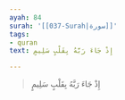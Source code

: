```yaml
---
ayah: 84
surah: '[[037-Surah|سورة]]'
tags:
- quran
text: إِذْ جَاءَ رَبَّهُ بِقَلْبٍ سَلِيمٍ

---
```

> إِذْ جَاءَ رَبَّهُ بِقَلْبٍ سَلِيمٍ
